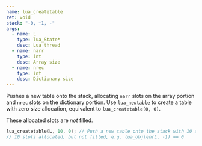 ```yaml
---
name: lua_createtable
ret: void
stack: "-0, +1, -"
args:
  - name: L
    type: lua_State*
    desc: Lua thread
  - name: narr
    type: int
    desc: Array size
  - name: nrec
    type: int
    desc: Dictionary size
---
```


Pushes a new table onto the stack, allocating `narr` slots on the array portion and `nrec` slots on the dictionary portion. Use [`lua_newtable`](#lua_newtable) to create a table with zero size allocation, equivalent to `lua_createtable(0, 0)`.

These allocated slots are _not_ filled.

```cpp title="Example"
lua_createtable(L, 10, 0); // Push a new table onto the stack with 10 array slots allocated
// 10 slots allocated, but not filled, e.g. lua_objlen(L, -1) == 0
```
